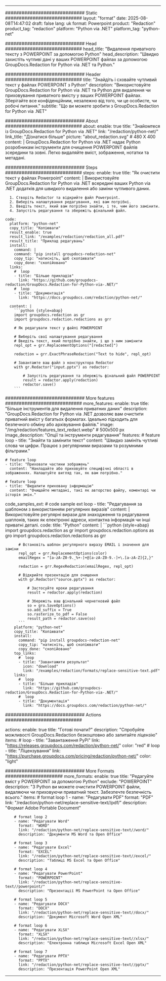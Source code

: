 
---
############################# Static ############################
layout: "format"
date:  2025-08-08T14:47:02
draft: false
lang: uk
format: Powerpoint
product: "Redaction"
product_tag: "redaction"
platform: "Python via .NET"
platform_tag: "python-net"

############################# Head ############################
head_title: "Видалення приватного тексту з POWERPOINT за допомогою Python"
head_description: "Швидко захистіть чутливі дані у ваших POWERPOINT файлах за допомогою GroupDocs.Redaction for Python via .NET та Python."

############################# Header ############################
title: "Знайдіть і сховайте чутливий текст у файлах POWERPOINT з Python" 
description: "Використовуйте GroupDocs.Redaction for Python via .NET та Python для видалення чи приховування приватного вмісту у ваших POWERPOINT файлах. Зберігайте все конфіденційним, незалежно від того, чи це особисте, чи робочі питання."
subtitle: "Що ви можете зробити з GroupDocs.Redaction for Python via .NET" 

############################# About ############################
about:
    enable: true
    title: "Знайомтеся із GroupDocs.Redaction for Python via .NET"
    link: "/redaction/python-net/"
    link_title: "Дізнатися більше"
    picture: "about_redaction.svg" # 480 X 400
    content: |
       GroupDocs.Redaction for Python via .NET надає Python розробникам інструменти для очищення POWERPOINT файлів зсередини та зовні. Легко видаляйте вміст, зображення, нотатки та метадані.

############################# Steps ############################
steps:
    enable: true
    title: "Як очистити текст у файлах Powerpoint"
    content: |
      Використовуйте GroupDocs.Redaction for Python via .NET всередині ваших Python via .NET додатків для швидкого видалення або заміни чутливого даних.
      
      1. Створіть Redactor та відкрийте файл Powerpoint.
      2. Виберіть налаштування редагування, які вам потрібні.
      3. Введіть текст, який вам потрібно знайти, і те, чим його замінити.
      4. Запустіть редагування та збережіть фінальний файл.
   
    code:
      platform: "python-net"
      copy_title: "Копіювати"
      result_enable: true
      result_link: "/examples/redaction/redaction_all.pdf"
      result_title: "Приклад редагувань"
      install:
        command: |
        command: "pip install groupdocs-redaction-net"
        copy_tip: "натисніть, щоб скопіювати"
        copy_done: "скопійовано"
      links:
        #  loop
        - title: "Більше прикладів"
          link: "https://github.com/groupdocs-redaction/GroupDocs.Redaction-for-Python-via-.NET/"
        #  loop
        - title: "Документація"
          link: "https://docs.groupdocs.com/redaction/python-net/"
          
      content: |
        ```python {style=abap}
        import groupdocs.redaction as gr
        import groupdocs.redaction.redactions as grr

        # Як редагувати текст у файлі POWERPOINT

        # Виберіть свої налаштування редагування
        # Введіть текст, який потрібно знайти, і що з ним замінити
        repl_opt = grr.ReplacementOptions("[redacted]")
                
        redaction = grr.ExactPhraseRedaction("Text to hide", repl_opt)

        # Завантажте ваш файл з конструктора Redactor
        with gr.Redactor("input.pptx") as redactor:

            # Запустіть редагування та збережіть фінальний файл POWERPOINT
            result = redactor.apply(redaction)
            redactor.save()
        ```            


############################# More features ############################
more_features:
  enable: true
  title: "Більше інструментів для видалення приватних даних"
  description: "GroupDocs.Redaction for Python via .NET дозволяє вам очистити приватний вміст у багатьох форматах. Ідеально підходить для безпечного обміну або архівування файлів."
  image: "/img/redaction/features_text_redact.webp" # 500x500 px
  image_description: "Опції та інструменти редагування"
  features:
    # feature loop
    - title: "Знайти та замінити текст"
      content: "Швидко замініть чутливі слова чи цифри. Працює з регулярними виразами та розумними фільтрами."

    # feature loop
    - title: "Приховати частини зображень"
      content: "Накладайте або приховуйте специфічні області в зображеннях. Налаштуйте вигляд так, як вам потрібно."

    # feature loop
    - title: "Видалити приховану інформацію"
      content: "Очищайте метадані, такі як авторство файлу, коментарі чи історія змін."
      
  code_samples_ext:
    # code sample ext loop
    - title: "Редагування за шаблоном з використанням регулярних виразів"
      content: |
        Використовуйте регулярні вирази для знаходження та редагування шаплонів, таких як електронні адреси, контактна інформація чи інші приватні деталі.
      code:
        title: "Python"
        content: |
          ```python {style=abap}
          import groupdocs.redaction as gr
          import groupdocs.redaction.options as gro
          import groupdocs.redaction.redactions as grr

          # Встановіть шаблон регулярного виразу EMAIL і значення для заміни
          repl_opt = grr.ReplacementOptions(color)
          emailRegex = "[a-zA-Z0-9._%+-]+@[a-zA-Z0-9.-]+\.[a-zA-Z]{2,}"

          redaction = grr.RegexRedaction(emailRegex, repl_opt)

          # Відкрийте презентацію для очищення
          with gr.Redactor("source.pptx") as redactor:

              # Застосуйте кроки редагування
              result = redactor.apply(redaction)

              # Збережіть ваш фінальний чернетковий файл
              so = gro.SaveOptions()
              so.add_suffix = True
              so.rasterize_to_pdf = False
              result_path = redactor.save(so)
          ```
        platform: "python-net"
        copy_title: "Копіювати"
        install:
          command: "pip install groupdocs-redaction-net"
          copy_tip: "натисніть, щоб скопіювати"
          copy_done: "скопійовано"
        top_links:
          #  loop
          - title: "Завантажити результат"
            icon: "download"
            link: "/examples/redaction/formats/replace-sensitive-text.pdf"
        links:
          #  loop
          - title: "Більше прикладів"
            link: "https://github.com/groupdocs-redaction/GroupDocs.Redaction-for-Python-via-.NET/"
          #  loop
          - title: "Документація"
            link: "https://docs.groupdocs.com/redaction/python-net/"


############################# Actions ############################

actions:
  enable: true
  title: "Готові почати?"
  description: "Спробуйте можливості GroupDocs.Redaction безкоштовно або запитайте ліцензію"
  items:
    #  loop
    - title: "Завантаження PyPi"
      link: "https://releases.groupdocs.com/redaction/python-net/"
      color: "red"
        #  loop
    - title: "Ліцензування"
      link: "https://purchase.groupdocs.com/pricing/redaction/python-net/"
      color: "light"


############################# More Formats #####################
more_formats:
    enable: true
    title: "Редагуйте вміст у POWERPOINT за допомогою Python"
    exclude: "POWERPOINT"
    description: "З Python ви можете очистити POWERPOINT файли, видаляючи чи приховуючи приватний текст. Забезпечте безпечність всього."
    items: 
        # format loop 1
        - name: "Редагувати PDF"
          format: "PDF"
          link: "/redaction/python-net/replace-sensitive-text//pdf/"
          description: "Формат Adobe Portable Document"

        # format loop 2
        - name: "Редагувати Word"
          format: "WORD"
          link: "/redaction/python-net/replace-sensitive-text//word/"
          description: "Документи MS Word та Open Office"
          
        # format loop 3
        - name: "Редагувати Excel"
          format: "EXCEL"
          link: "/redaction/python-net/replace-sensitive-text//excel/"
          description: "Таблиці MS Excel та Open Office"

        # format loop 4
        - name: "Редагувати PowerPoint"
          format: "POWERPOINT"
          link: "/redaction/python-net/replace-sensitive-text//powerpoint/"
          description: "Презентації MS PowerPoint та Open Office"

        # format loop 5
        - name: "Редагувати DOCX"
          format: "DOCX"
          link: "/redaction/python-net/replace-sensitive-text//docx/"
          description: "Документ Microsoft Word Open XML"
          
        # format loop 6
        - name: "Редагувати XLSX"
          format: "XLSX"
          link: "/redaction/python-net/replace-sensitive-text//xlsx/"
          description: "Електронна таблиця Microsoft Excel Open XML"
          
        # format loop 7
        - name: "Редагувати PPTX"
          format: "PPTX"
          link: "/redaction/python-net/replace-sensitive-text//pptx/"
          description: "Презентація PowerPoint Open XML"


---